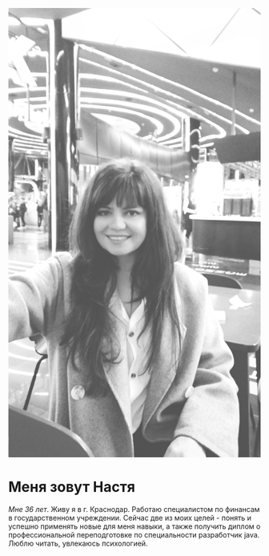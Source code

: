![image info](img\1670958441264.jpg)
# Меня зовут Настя #
*Мне 36 лет*. Живу я в г. Краснодар. Работаю специалистом по финансам в государственном учреждении. Сейчас две из моих целей - понять и успешно применять новые для меня навыки, а также получить диплом о профессиональной переподготовке по специальности разработчик java.
Люблю читать, увлекаюсь психологией.

